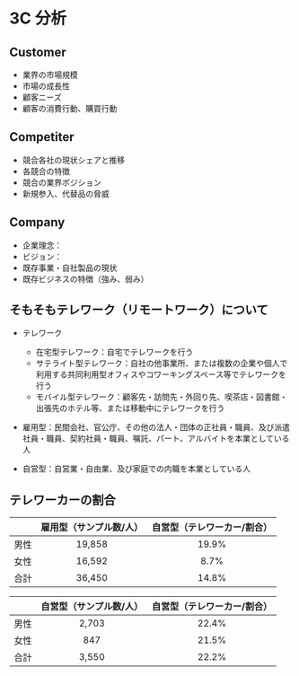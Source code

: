 # 3C 分析

## Customer

- 業界の市場規模
- 市場の成長性
- 顧客ニーズ
- 顧客の消費行動、購買行動

## Competiter

- 競合各社の現状シェアと推移
- 各競合の特徴
- 競合の業界ポジション
- 新規参入、代替品の脅威

## Company

- 企業理念：
- ビジョン：
- 既存事業・自社製品の現状
- 既存ビジネスの特徴（強み、弱み）

## そもそもテレワーク（リモートワーク）について

- テレワーク

  - 在宅型テレワーク：自宅でテレワークを行う
  - サテライト型テレワーク：自社の他事業所、または複数の企業や個人で利用する共同利用型オフィスやコワーキングスペース等でテレワークを行う
  - モバイル型テレワーク：顧客先・訪問先・外回り先、喫茶店・図書館・出張先のホテル等、または移動中にテレワークを行う

- 雇用型：民間会社、官公庁、その他の法人・団体の正社員・職員、及び派遣社員・職員、契約社員・職員、嘱託、パート、アルバイトを本業としている人
- 自営型：自営業・自由業、及び家庭での内職を本業としている人

## テレワーカーの割合

|      | 雇用型（サンプル数/人） | 自営型（テレワーカー/割合） |
| :--: | :---------------------: | :-------------------------: |
| 男性 |         19,858          |            19.9%            |
| 女性 |         16,592          |            8.7%             |
| 合計 |         36,450          |            14.8%            |

|      | 自営型（サンプル数/人） | 自営型（テレワーカー/割合） |
| :--: | :---------------------: | :-------------------------: |
| 男性 |          2,703          |            22.4%            |
| 女性 |           847           |            21.5%            |
| 合計 |          3,550          |            22.2%            |
